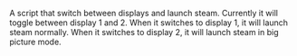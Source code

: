 A script that switch between displays and launch steam. Currently it will toggle between display 1 and 2. 
When it switches to display 1, it will launch steam normally. When it switches to display 2, it will launch steam in big picture mode.